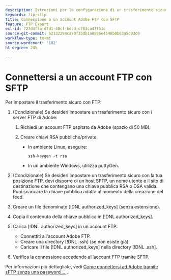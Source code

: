 ```yaml
---
description: Istruzioni per la configurazione di un trasferimento sicuro con server Adobe FTP.
keywords: ftp;sftp
title: Connessione a un account Adobe FTP con SFTP
feature: FTP Export
exl-id: 727d4f7a-d7d1-40cf-bdcd-c783ca47f51c
source-git-commit: 62132284ca70f3bdb1a8896e4548b8b63a5c03c8
workflow-type: tm+mt
source-wordcount: '182'
ht-degree: 24%

---
```


# Connettersi a un account FTP con SFTP

Per impostare il trasferimento sicuro con FTP:

1. (Condizionale) Se desideri impostare un trasferimento sicuro con i server FTP di Adobe:

   1. Richiedi un account FTP ospitato da Adobe (spazio di 50 MB).

   1. Creare chiavi RSA pubbliche/private.

      * In ambiente Linux, eseguire:

        ```
        ssh-keygen -t rsa
        ```

      * In un ambiente Windows, utilizza puttyGen.

1. (Condizionale) Se desideri impostare un trasferimento sicuro con la tua posizione FTP, devi disporre di un host SFTP, un nome utente e il sito di destinazione che contengano una chiave pubblica RSA o DSA valida. Puoi scaricare la chiave pubblica adatta al momento della creazione del feed.

1. Creare un file denominato [!DNL authorized_keys] (senza estensione).

1. Copia il contenuto della chiave pubblica in [!DNL authorized_keys].

1. Carica [!DNL authorized_keys] in un account FTP:

   * Connettiti all&#39;account Adobe FTP.
   * Creare una directory [!DNL .ssh] (se non esiste già).
   * Caricare il file [!DNL authorized_keys] nella directory [!DNL .ssh].

1. Verifica la connessione accedendo all’account FTP tramite SFTP.

Per informazioni più dettagliate, vedi [Come connettersi ad Adobe tramite sFTP senza una password_...](/help/export/ftp-and-sftp/c-sftp/ftp-sftp-cert-auth.md).

